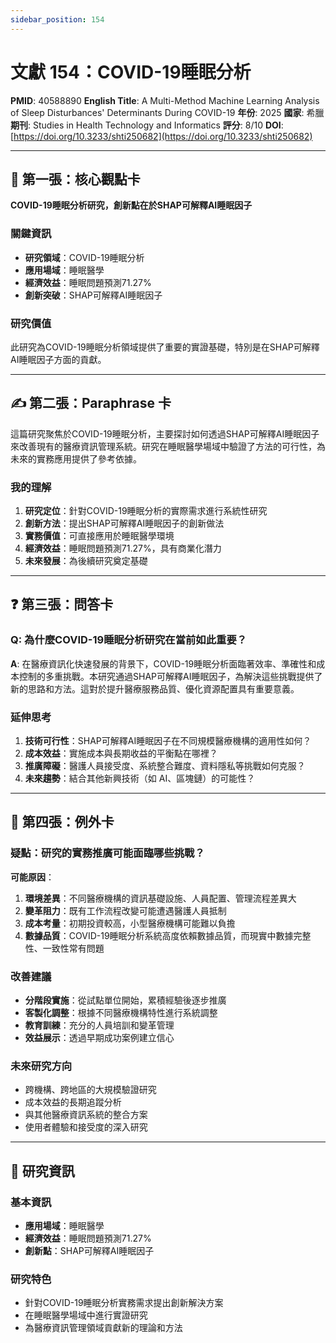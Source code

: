 ```yaml
---
sidebar_position: 154
---
```


# 文獻 154：COVID-19睡眠分析

**PMID**: 40588890
**English Title**: A Multi-Method Machine Learning Analysis of Sleep Disturbances' Determinants During COVID-19
**年份**: 2025
**國家**: 希臘
**期刊**: Studies in Health Technology and Informatics
**評分**: 8/10
**DOI**: [https://doi.org/10.3233/shti250682](https://doi.org/10.3233/shti250682)

---

## 📌 第一張：核心觀點卡

**COVID-19睡眠分析研究，創新點在於SHAP可解釋AI睡眠因子**

### 關鍵資訊
- **研究領域**：COVID-19睡眠分析
- **應用場域**：睡眠醫學
- **經濟效益**：睡眠問題預測71.27%
- **創新突破**：SHAP可解釋AI睡眠因子

### 研究價值
此研究為COVID-19睡眠分析領域提供了重要的實證基礎，特別是在SHAP可解釋AI睡眠因子方面的貢獻。

---

## ✍️ 第二張：Paraphrase 卡

這篇研究聚焦於COVID-19睡眠分析，主要探討如何透過SHAP可解釋AI睡眠因子來改善現有的醫療資訊管理系統。研究在睡眠醫學場域中驗證了方法的可行性，為未來的實務應用提供了參考依據。

### 我的理解
1. **研究定位**：針對COVID-19睡眠分析的實際需求進行系統性研究
2. **創新方法**：提出SHAP可解釋AI睡眠因子的創新做法
3. **實務價值**：可直接應用於睡眠醫學環境
4. **經濟效益**：睡眠問題預測71.27%，具有商業化潛力
5. **未來發展**：為後續研究奠定基礎

---

## ❓ 第三張：問答卡

### Q: 為什麼COVID-19睡眠分析研究在當前如此重要？

**A**: 在醫療資訊化快速發展的背景下，COVID-19睡眠分析面臨著效率、準確性和成本控制的多重挑戰。本研究通過SHAP可解釋AI睡眠因子，為解決這些挑戰提供了新的思路和方法。這對於提升醫療服務品質、優化資源配置具有重要意義。

### 延伸思考
1. **技術可行性**：SHAP可解釋AI睡眠因子在不同規模醫療機構的適用性如何？
2. **成本效益**：實施成本與長期收益的平衡點在哪裡？
3. **推廣障礙**：醫護人員接受度、系統整合難度、資料隱私等挑戰如何克服？
4. **未來趨勢**：結合其他新興技術（如 AI、區塊鏈）的可能性？

---

## 🤔 第四張：例外卡

### 疑點：研究的實務推廣可能面臨哪些挑戰？

**可能原因**：
1. **環境差異**：不同醫療機構的資訊基礎設施、人員配置、管理流程差異大
2. **變革阻力**：既有工作流程改變可能遭遇醫護人員抵制
3. **成本考量**：初期投資較高，小型醫療機構可能難以負擔
4. **數據品質**：COVID-19睡眠分析系統高度依賴數據品質，而現實中數據完整性、一致性常有問題

### 改善建議
- **分階段實施**：從試點單位開始，累積經驗後逐步推廣
- **客製化調整**：根據不同醫療機構特性進行系統調整
- **教育訓練**：充分的人員培訓和變革管理
- **效益展示**：透過早期成功案例建立信心

### 未來研究方向
- 跨機構、跨地區的大規模驗證研究
- 成本效益的長期追蹤分析
- 與其他醫療資訊系統的整合方案
- 使用者體驗和接受度的深入研究

---

## 📄 研究資訊

### 基本資訊
- **應用場域**：睡眠醫學
- **經濟效益**：睡眠問題預測71.27%
- **創新點**：SHAP可解釋AI睡眠因子

### 研究特色
- 針對COVID-19睡眠分析實務需求提出創新解決方案
- 在睡眠醫學場域中進行實證研究
- 為醫療資訊管理領域貢獻新的理論和方法
